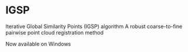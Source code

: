 # IGSP
Iterative Global Similarity Points (IGSP) algorithm 
A robust coarse-to-fine pairwise point cloud registration method 

Now available on Windows
